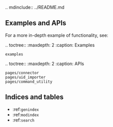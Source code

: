 .. mdinclude:: ../README.md

## Examples and APIs

For a more in-depth example of functionality, see:

.. toctree::
    :maxdepth: 2
    :caption: Examples

    examples

.. toctree::
    :maxdepth: 2
    :caption: APIs

    pages/connector
    pages/uid_importer
    pages/command_utility

## Indices and tables

* :ref:`genindex`
* :ref:`modindex`
* :ref:`search`

